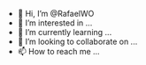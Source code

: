 - 👋 Hi, I’m @RafaelWO
- 👀 I’m interested in ...
- 🌱 I’m currently learning ...
- 💞️ I’m looking to collaborate on ...
- 📫 How to reach me ...

<!---
RafaelWO/RafaelWO is a ✨ special ✨ repository because its `README.md` (this file) appears on your GitHub profile.
You can click the Preview link to take a look at your changes.
--->

